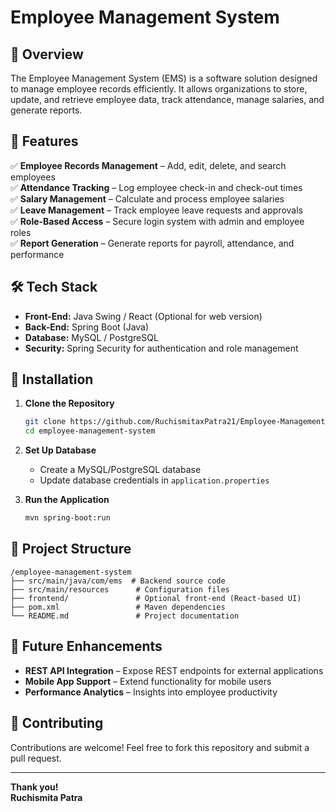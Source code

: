 # Employee Management System  

## 📌 Overview  
The Employee Management System (EMS) is a software solution designed to manage employee records efficiently. It allows organizations to store, update, and retrieve employee data, track attendance, manage salaries, and generate reports.  

## 🎯 Features  
✅ **Employee Records Management** – Add, edit, delete, and search employees  
✅ **Attendance Tracking** – Log employee check-in and check-out times  
✅ **Salary Management** – Calculate and process employee salaries  
✅ **Leave Management** – Track employee leave requests and approvals  
✅ **Role-Based Access** – Secure login system with admin and employee roles  
✅ **Report Generation** – Generate reports for payroll, attendance, and performance  

## 🛠️ Tech Stack  
- **Front-End:** Java Swing / React (Optional for web version)  
- **Back-End:** Spring Boot (Java)  
- **Database:** MySQL / PostgreSQL  
- **Security:** Spring Security for authentication and role management  

## 🚀 Installation  
1. **Clone the Repository**  
   ```bash
   git clone https://github.com/RuchismitaxPatra21/Employee-Management-System.git
   cd employee-management-system
   ```  
2. **Set Up Database**  
   - Create a MySQL/PostgreSQL database  
   - Update database credentials in `application.properties`  

3. **Run the Application**  
   ```bash
   mvn spring-boot:run
   ```  

## 📂 Project Structure  
```
/employee-management-system
├── src/main/java/com/ems  # Backend source code
├── src/main/resources      # Configuration files
├── frontend/               # Optional front-end (React-based UI)
├── pom.xml                 # Maven dependencies
└── README.md               # Project documentation
```

## 🎯 Future Enhancements  
- **REST API Integration** – Expose REST endpoints for external applications  
- **Mobile App Support** – Extend functionality for mobile users  
- **Performance Analytics** – Insights into employee productivity  


## 🤝 Contributing  
Contributions are welcome! Feel free to fork this repository and submit a pull request.  


---  

**Thank you!**  
**Ruchismita Patra**  
